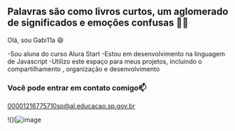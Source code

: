 ## Palavras são como livros curtos, um aglomerado de significados e emoções confusas 📖🖤

 Olá, sou Gabi11a 😄

-Sou aluna do curso Alura Start
-Estou em desenvolvimento na linguagem de Javascript
-Utilizo este espaço para meus projetos, incluindo o compartilhamento , organização e desenvolvimento

### Você pode entrar em contato comigo📫

00001216775710sp@al.educacao.sp.gov.br

![](![image](https://github.com/user-attachments/assets/a5ac6dcc-bd3e-414e-81f5-39fd931295d0)
